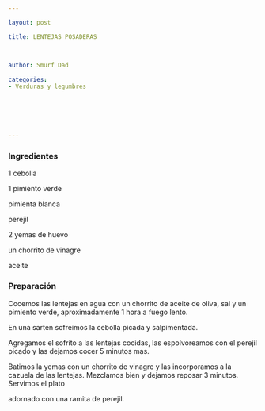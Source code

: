 ```yaml
---

layout: post

title: LENTEJAS POSADERAS



author: Smurf Dad

categories:
- Verduras y legumbres






---
```


<h3>Ingredientes</h3>

1 cebolla

1 pimiento verde

pimienta blanca

perejil

2 yemas de huevo

un chorrito de vinagre

aceite

<h3>Preparación</h3>

Cocemos las lentejas en agua con un chorrito de aceite de oliva, sal y un pimiento verde, aproximadamente 1 hora a fuego lento.

En una sarten sofreimos la cebolla picada y salpimentada.

Agregamos el sofrito a las lentejas cocidas, las espolvoreamos con el perejil picado y las dejamos cocer 5 minutos mas.

Batimos la yemas con un chorrito de vinagre y las incorporamos a la cazuela de las lentejas. Mezclamos bien y dejamos reposar 3 minutos. Servimos el plato

adornado con una ramita de perejil.